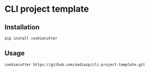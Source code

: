 # CLI project template

## Installation

```
pip install cookiecutter
```

## Usage
```
cookiecutter https://github.com/oadiazp/cli-project-template.git
```